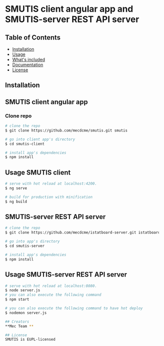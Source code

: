 # SMUTIS client angular app and  SMUTIS-server REST API server 
 
## Table of Contents

* [Installation](#installation)
* [Usage](#usage)
* [What's included](#whats-included)
* [Documentation](#documentation)
* [License](#license)

## Installation

## SMUTIS client angular app

### Clone repo
``` bash
# clone the repo
$ git clone https://github.com/mecdcme/smutis.git smutis

# go into client app's directory
$ cd smutis-client

# install app's dependencies
$ npm install
```

## Usage SMUTIS client

``` bash
# serve with hot reload at localhost:4200.
$ ng serve

# build for production with minification
$ ng build
```
 
 
##  SMUTIS-server REST API server 
 
``` bash
# clone the repo
$ git clone https://github.com/mecdcme/istatboard-server.git istatboard-server

# go into app's directory
$ cd smutis-server 

# install app's dependencies
$ npm install
```

## Usage SMUTIS-server REST API server 

``` bash
# serve with hot reload at localhost:8080.
$ node server.js
# you can also execute the following command
$ npm start

# you can also execute the following command to have hot deploy
$ nodemon server.js

## Creators
**Mec Team **

## License
SMUTIS is EUPL-licensed
